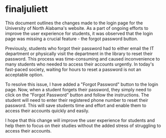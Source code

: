 # finaljuliett

This document outlines the changes made to the login page for the University of North Alabama's website. As a part of ongoing efforts to improve the user experience for students, it was observed that the login page was missing a crucial feature - the forgot password button.

Previously, students who forgot their password had to either email the IT department or physically visit the department in the library to reset their password. This process was time-consuming and caused inconvenience to many students who needed to access their accounts urgently. In today's fast-paced society, waiting for hours to reset a password is not an acceptable option.

To resolve this issue, I have added a "Forgot Password" button to the login page. Now, when a student forgets their password, they simply need to click on the "Forgot Password" button and follow the instructions. The student will need to enter their registered phone number to reset their password. This will save students time and effort and enable them to access their accounts quickly and easily.

I hope that this change will improve the user experience for students and help them to focus on their studies without the added stress of struggling to access their accounts.
